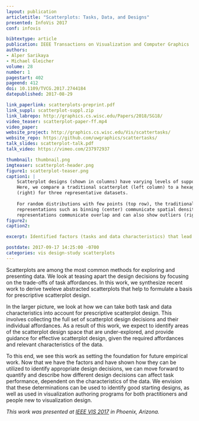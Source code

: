 ```yaml
--- 
layout: publication
articletitle: "Scatterplots: Tasks, Data, and Designs"
presented: InfoVis 2017
conf: infovis

bibtextype: article
publication: IEEE Transactions on Visualization and Computer Graphics
authors: 
- Alper Sarikaya
- Michael Gleicher
volume: 28
number: 1
pagestart: 402
pageend: 412
doi: 10.1109/TVCG.2017.2744184
datepublished: 2017-08-29

link_paperlink: scatterplots-preprint.pdf
link_suppl: scatterplot-suppl.zip
link_labrepo: http://graphics.cs.wisc.edu/Papers/2018/SG18/
video_teaser: scatterplot-paper-ff.mp4
video_paper: 
website_project: http://graphics.cs.wisc.edu/Vis/scattertasks/
website_repo: https://github.com/uwgraphics/scattertasks/
talk_slides: scatterplot-talk.pdf
talk_video: https://vimeo.com/237972937

thumbnail: thumbnail.png
imgteaser: scatterplot-header.png
figure1: scatterplot-teaser.png
caption1: |
    Scatterplot designs (shown in columns) have varying levels of support for viewer tasks based on the data characteristics (rows).
    Here, we compare a traditional scatterplot (left column) to a hexagonal binning implementation (middle) to a Splatterplot 
    (right) for three representative datasets. 
    
    For random distributions with few points (top row), the traditional scatterplot (left) describes the data plainly. With increasing numbers of points (middle row), aggregation
    representations such as binning (center) communicate spatial density.  With overlapping distributions (bottom row), density-based
    representations communicate overlap and can also show outliers (right), which disappear in the binned representation (middle).
figure2: 
caption2: 

excerpt: Identified factors (tasks and data characteristics) that lead to changes in design strategies for effective scatterplot design.

postdate: 2017-09-17 14:25:00 -0700
categories: vis design-study scatterplots
---
```


Scatterplots are among the most common methods for exploring and presenting data. We look at teasing apart the design decisions by focusing on the trade-offs of task affordances. In this work, we synthesize recent work to derive tweleve abstracted scatterplots that help to formulate a basis for prescriptive scatterplot design.

In the larger picture, we look at how we can take both task and data characteristics into account for prescriptive scatterplot design. This involves collecting the full set of scatterplot design decisions and their individual affordances. As a result of this work, we expect to identify areas of the scatterplot design space that are under-explored, and provide guidance for effective scatterplot design, given the required affordances and relevant characteristics of the data.  

To this end, we see this work as setting the foundation for future empirical work.  Now that we have the factors and have shown how they can be utilized to identify appropriate design decisions, we can move forward to quantify and describe how different design decisions can affect task performance, dependent on the characteristics of the data.  We envision that these determinations can be used to identify good starting designs, as well as used in visualization authoring programs for both practitioners and people new to visualization design.

*This work was presented at [IEEE VIS 2017](http://ieeevis.org/year/2017/welcome) in Phoenix, Arizona.*
